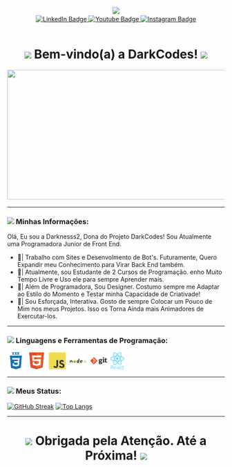 <div id="header" align="center">
  <img src="https://media.discordapp.net/attachments/990311525904433172/1006585031688454194/DarkCodes_-_Logo.png"?width=545&height=545" width="200"/>
</div>
<div id="badges" align="center">
<a href="https://github.com/darknesss2">
  <img src="https://img.shields.io/badge/LinkedIn-dodgerblue?style=for-the-badge&logo=LinkedIn&logoColor=white" alt="LinkedIn Badge"/>
  </a>
  <a href="https://github.com/darknesss2">
  <img src="https://img.shields.io/badge/YouTube-red?style=for-the-badge&logo=youtube&logoColor=white" alt="Youtube Badge"/>
</a>
<a href="https://github.com/darknesss2">
  <img src="https://img.shields.io/badge/Instagram-deeppink?style=for-the-badge&logo=instagram&logoColor=white" alt="Instagram Badge"/>
</a>
</div>
<div align="center">
  <img src="https://komarev.com/ghpvc/?username=darknesss2&style=flat-square&color=blue" alt=""/>
</div>

<h1 align="center">
<img src="https://media.discordapp.net/attachments/990311525904433172/1006691640217456650/PcDarkCode.png" width="30px"/>
   Bem-vindo(a) a DarkCodes!
   <img src="http://68.media.tumblr.com/2bcd5f1584814fb90fb001cf5519a27f/tumblr_oqqshj6MUC1vjxr9zo1_500.gif" width="40px"/>
</h1>

<div align="center">
  <img src="https://media.discordapp.net/attachments/990311525904433172/1006699982801342484/BannerDarkCode.png" width="600" height="300"/>
</div>

---


### <img src="http://68.media.tumblr.com/2bcd5f1584814fb90fb001cf5519a27f/tumblr_oqqshj6MUC1vjxr9zo1_500.gif" width="35px"> Minhas Informações:
Olá, Eu sou a Darknesss2, Dona do Projeto DarkCodes! Sou Atualmente uma Programadora Junior de Front End.
- 🔭| Trabalho com Sites e Desenvolmento de Bot's. Futuramente, Quero Expandir meu Conhecimento para Virar Back End também.
- 📑| Atualmente, sou Estudante de 2 Cursos de Programação. enho Muito Tempo Livre e Uso ele para sempre Aprender mais.
- 🎨| Além de Programadora, Sou Designer. Costumo sempre me Adaptar ao Estilo do Momento e Testar minha Capacidade de Criativade!
- 🧶|  Sou Esforçada, Interativa. Gosto de sempre Colocar um Pouco de Mim nos meus Projetos. Isso os Torna Ainda mais Animadores de Exercutar-los.

---

### <img src="https://media.discordapp.net/attachments/990311525904433172/1006691640217456650/PcDarkCode.png" width="23px"> Linguagens e Ferramentas de Programação:
<div>
  <img src="https://github.com/devicons/devicon/blob/master/icons/css3/css3-plain-wordmark.svg"  title="CSS3" alt="CSS" width="40" height="40"/>&nbsp;
  <img src="https://github.com/devicons/devicon/blob/master/icons/html5/html5-original.svg" title="HTML5" alt="HTML" width="40" height="40"/>&nbsp;
  <img src="https://github.com/devicons/devicon/blob/master/icons/javascript/javascript-original.svg" title="JavaScript" alt="JavaScript" width="40" height="40"/>&nbsp;
  <img src="https://github.com/devicons/devicon/blob/master/icons/nodejs/nodejs-original-wordmark.svg" title="NodeJS" alt="NodeJS" width="40" height="40"/>&nbsp;
  <img src="https://github.com/devicons/devicon/blob/master/icons/git/git-original-wordmark.svg" title="Git" **alt="Git" width="40" height="40"/>
  <img src="https://github.com/devicons/devicon/blob/master/icons/react/react-original-wordmark.svg" title="React" alt="React" width="40" height="40"/>&nbsp;
</div>

---

### <img src="https://media.discordapp.net/attachments/990311525904433172/1006691640217456650/PcDarkCode.png" width="23px"> Meus Status:
[![GitHub Streak](http://github-readme-streak-stats.herokuapp.com?user=darknesss2&theme=dark&background=000000)](https://git.io/streak-stats)
[![Top Langs](https://github-readme-stats.vercel.app/api/top-langs/?username=darknesss2&layout=compact&theme=vision-friendly-dark)](https://github.com/anuraghazra/github-readme-stats)

---

<h1 align="center">
<img src="https://media.discordapp.net/attachments/990311525904433172/1006691640217456650/PcDarkCode.png" width="30px"/>
   Obrigada pela Atenção. Até a Próxima!
   <img src="http://68.media.tumblr.com/2bcd5f1584814fb90fb001cf5519a27f/tumblr_oqqshj6MUC1vjxr9zo1_500.gif" width="40px"/>
</h1>
